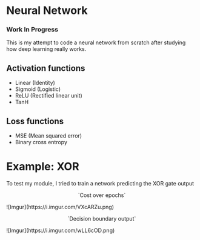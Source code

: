 # Neural Network
### Work In Progress
This is my attempt to code a neural network from scratch after studying how deep learning really works.

## Activation functions
* Linear (Identity)
* Sigmoid (Logistic)
* ReLU (Rectified linear unit)
* TanH

## Loss functions
* MSE (Mean squared error)
* Binary cross entropy

# Example: XOR
To test my module, I tried to train a network predicting the XOR gate output

<p align="center">`Cost over epochs`</p>
![Imgur](https://i.imgur.com/VXcARZu.png)

<p align="center">`Decision boundary output`</p>
![Imgur](https://i.imgur.com/wLL6cOD.png)
